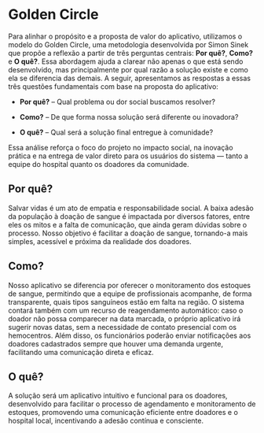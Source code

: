# **Golden Circle**

Para alinhar o propósito e a proposta de valor do aplicativo, utilizamos o modelo do Golden Circle, uma metodologia desenvolvida por Simon Sinek que propõe a reflexão a partir de três perguntas centrais: **Por quê?**, **Como?** e **O quê?**. Essa abordagem ajuda a clarear não apenas o que está sendo desenvolvido, mas principalmente por qual razão a solução existe e como ela se diferencia das demais. A seguir, apresentamos as respostas a essas três questões fundamentais com base na proposta do aplicativo:


- **Por quê?** – Qual problema ou dor social buscamos resolver?

- **Como?** – De que forma nossa solução será diferente ou inovadora?

- **O quê?** – Qual será a solução final entregue à comunidade?



Essa análise reforça o foco do projeto no impacto social, na inovação prática e na entrega de valor direto para os usuários do sistema — tanto a equipe do hospital quanto os doadores da comunidade.

## Por quê?
Salvar vidas é um ato de empatia e responsabilidade social. A baixa adesão da população à doação de sangue é impactada por diversos fatores, entre eles os mitos e a falta de comunicação, que ainda geram dúvidas sobre o processo. Nosso objetivo é facilitar a doação de sangue, tornando-a mais simples, acessível e próxima da realidade dos doadores.

## Como? 
Nosso aplicativo se diferencia por oferecer o monitoramento dos estoques de sangue, permitindo que a equipe de profissionais acompanhe, de forma transparente, quais tipos sanguíneos estão em falta na região. O sistema contará também com um recurso de reagendamento automático: caso o doador não possa comparecer na data marcada, o próprio aplicativo irá sugerir novas datas, sem a necessidade de contato presencial com os hemocentros. Além disso, os funcionários poderão enviar notificações aos doadores cadastrados sempre que houver uma demanda urgente, facilitando uma comunicação direta e eficaz.

## O quê?
A solução será um aplicativo intuitivo e funcional para os doadores, desenvolvido para facilitar o processo de agendamento e monitoramento de estoques, promovendo uma comunicação eficiente entre doadores e o hospital local, incentivando a adesão contínua e consciente.



